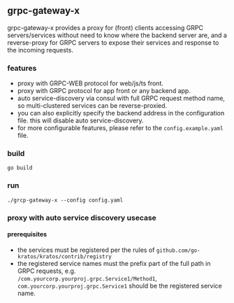 grpc-gateway-x
---------------
grpc-gateway-x provides a proxy for (front) clients accessing GRPC servers/services without need to know where the backend server are, 
and a reverse-proxy for GRPC servers to expose their services and response to the incoming requests.    

### features
* proxy with GRPC-WEB protocol for web/js/ts front.
* proxy with GRPC protocol for app front or any backend app.
* auto service-discovery via consul with full GRPC request method name, so multi-clustered services can be reverse-proxied. 
* you can also explicitly specify the backend address in the configuration file. this will disable auto service-discovery.
* for more configurable features, please refer to the `config.example.yaml` file.
 
### build
`go build`

### run
`./grcp-gateway-x --config config.yaml`

### proxy with auto service discovery usecase
#### prerequisites
* the services must be registered per the rules of `github.com/go-kratos/kratos/contrib/registry`
* the registered service names must the prefix part of the full path in GRPC requests, e.g.     
   `/com.yourcorp.yourproj.grpc.Service1/Method1`, `com.yourcorp.yourproj.grpc.Service1` should be the registered service name.